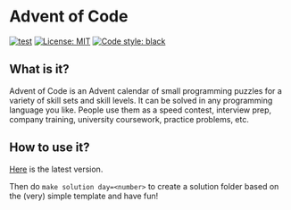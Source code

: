 # Advent of Code

[![test](https://github.com/pranasziaukas/advent-of-code/actions/workflows/test.yml/badge.svg)](https://github.com/pranasziaukas/advent-of-code/actions/workflows/test.yml)
[![License: MIT](https://img.shields.io/badge/License-MIT-yellow.svg)](https://github.com/pranasziaukas/advent-of-code-2021/blob/main/LICENSE)
[![Code style: black](https://img.shields.io/badge/code%20style-black-000000.svg)](https://github.com/psf/black)

## What is it?

Advent of Code is an Advent calendar of small programming puzzles for a variety of skill sets and skill levels.
It can be solved in any programming language you like.
People use them as a speed contest, interview prep, company training, university coursework, practice problems, etc.

## How to use it?

[Here](https://adventofcode.com/2023) is the latest version.

Then do `make solution day=<number>` to create a solution folder based on the (very) simple template and have fun!
